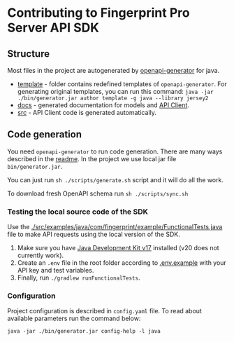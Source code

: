 # Contributing to Fingerprint Pro Server API SDK

## Structure

Most files in the project are autogenerated by [openapi-generator](https://openapi-generator.tech/) for java.

- [template](./template) - folder contains redefined templates of `openapi-generator`. For generating original templates, you can run this command:
  `java -jar ./bin/generator.jar author template -g java --library jersey2`
- [docs](./docs) - generated documentation for models and [API Client](./docs/FingerprintApi.md).
- [src](./src) - API Client code is generated automatically.

## Code generation

You need `openapi-generator` to run code generation. There are many ways described in the [readme](https://github.com/OpenAPITools/openapi-generator).
In the project we use local jar file `bin/generator.jar`.

You can just run `sh ./scripts/generate.sh` script and it will do all the work.

To download fresh OpenAPI schema run `sh ./scripts/sync.sh`

### Testing the local source code of the SDK

Use the [./src/examples/java/com/fingerprint/example/FunctionalTests.java](./src/examples/java/com/fingerprint/example/FunctionalTests.java) file to make API requests using the local version of the SDK.

1. Make sure you have [Java Development Kit v17](https://formulae.brew.sh/formula/openjdk@17) installed (v20 does not currently work).
2. Create an `.env` file in the root folder according to [.env.example](.env.example) with your API key and test variables.
3. Finally, run `./gradlew runFunctionalTests`.

### Configuration

Project configuration is described in `config.yaml` file. To read about available parameters run the command below:

```shell
java -jar ./bin/generator.jar config-help -l java
```
